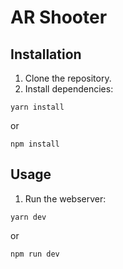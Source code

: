 # AR Shooter

## Installation
1. Clone the repository.
2. Install dependencies:
```
yarn install
```
or
```
npm install
```

## Usage
1. Run the webserver:
```
yarn dev
```
or
```
npm run dev
```
